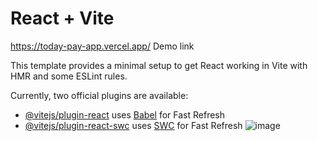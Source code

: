 # React + Vite
https://today-pay-app.vercel.app/
Demo link

This template provides a minimal setup to get React working in Vite with HMR and some ESLint rules.

Currently, two official plugins are available:

- [@vitejs/plugin-react](https://github.com/vitejs/vite-plugin-react/blob/main/packages/plugin-react/README.md) uses [Babel](https://babeljs.io/) for Fast Refresh
- [@vitejs/plugin-react-swc](https://github.com/vitejs/vite-plugin-react-swc) uses [SWC](https://swc.rs/) for Fast Refresh
![image](https://github.com/Akshatyadav0001/todaypayproject/assets/116154780/0962c1f7-36e0-4626-8fc7-d88e2257e762)
